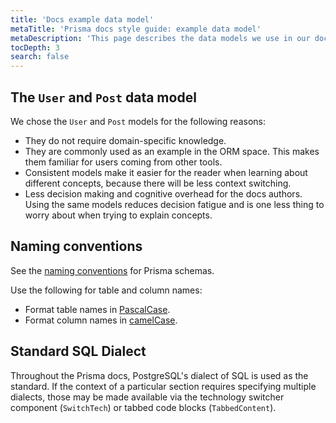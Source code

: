 ```yaml
---
title: 'Docs example data model'
metaTitle: 'Prisma docs style guide: example data model'
metaDescription: 'This page describes the data models we use in our documentation examples.'
tocDepth: 3
search: false
---
```


## The `User` and `Post` data model

We chose the `User` and `Post` models for the following reasons:

- They do not require domain-specific knowledge.
- They are commonly used as an example in the ORM space. This makes them familiar for users coming from other tools.
- Consistent models make it easier for the reader when learning about different concepts, because there will be less context switching.
- Less decision making and cognitive overhead for the docs authors. Using the same models reduces decision fatigue and is one less thing to worry about when trying to explain concepts.

## Naming conventions

See the [naming conventions](/orm/reference/prisma-schema-reference#naming-conventions) for Prisma schemas.

Use the following for table and column names:

- Format table names in [PascalCase](https://en.wikipedia.org/wiki/PascalCase).
- Format column names in [camelCase](https://en.wikipedia.org/wiki/Camel_case).

## Standard SQL Dialect

Throughout the Prisma docs, PostgreSQL's dialect of SQL is used as the standard. If the context of a particular section requires specifying multiple dialects, those may be made available via the technology switcher component (`SwitchTech`) or tabbed code blocks (`TabbedContent`).
